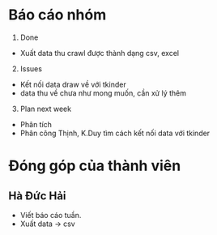 # Báo cáo nhóm

1. Done
- Xuất data thu crawl được thành dạng csv, excel

2. Issues
- Kết nối data draw về với tkinder
- data thu về chưa như mong muốn, cần xử lý thêm
3. Plan next week
- Phân tích
- Phân công Thịnh, K.Duy tìm cách kết nối data với tkinder

# Đóng góp của thành viên

## Hà Đức Hải
- Viết báo cáo tuần.
- Xuất data -> csv

